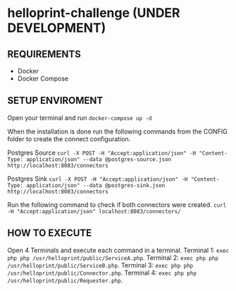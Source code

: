 # helloprint-challenge (UNDER DEVELOPMENT)

## REQUIREMENTS
- Docker
- Docker Compose

## SETUP ENVIROMENT
Open your terminal and run `docker-compose up -d`

When the installation is done run the following commands from the CONFIG folder to create the connect configuration.

Postgres Source
`curl -X POST -H "Accept:application/json" -H "Content-Type: application/json" --data @postgres-source.json http://localhost:8083/connectors`

Postgres Sink
`curl -X POST -H "Accept:application/json" -H "Content-Type: application/json" --data @postgres-sink.json http://localhost:8083/connectors`

Run the following command to check if both connectors were created.
`curl -H "Accept:application/json" localhost:8083/connectors/`

## HOW TO EXECUTE
Open 4 Terminals and execute each command in a terminal.
Terminal 1: `exec php php /usr/helloprint/public/ServiceA.php`.
Terminal 2: `exec php php /usr/helloprint/public/ServiceB.php`.
Terminal 3: `exec php php /usr/helloprint/public/Connector.php`.
Terminal 4: `exec php php /usr/helloprint/public/Requester.php`.